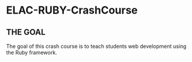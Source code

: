# ELAC-RUBY-CrashCourse
## THE GOAL
The goal of this crash course is to teach students web development using the Ruby framework. 

